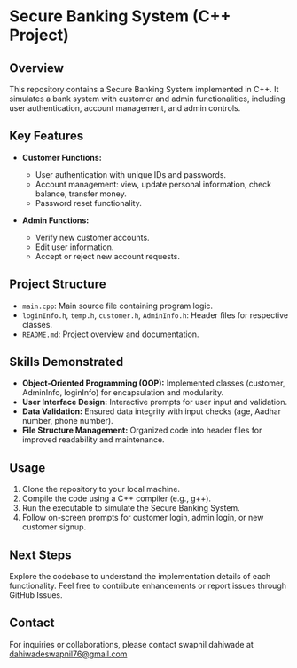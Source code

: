 # Secure Banking System (C++ Project)

## Overview
This repository contains a Secure Banking System implemented in C++. It simulates a bank system with customer and admin functionalities, including user authentication, account management, and admin controls.

## Key Features
- **Customer Functions:**
  - User authentication with unique IDs and passwords.
  - Account management: view, update personal information, check balance, transfer money.
  - Password reset functionality.
  
- **Admin Functions:**
  - Verify new customer accounts.
  - Edit user information.
  - Accept or reject new account requests.

## Project Structure
- `main.cpp`: Main source file containing program logic.
- `loginInfo.h`, `temp.h`, `customer.h`, `AdminInfo.h`: Header files for respective classes.
- `README.md`: Project overview and documentation.

## Skills Demonstrated
- **Object-Oriented Programming (OOP):** Implemented classes (customer, AdminInfo, loginInfo) for encapsulation and modularity.
- **User Interface Design:** Interactive prompts for user input and validation.
- **Data Validation:** Ensured data integrity with input checks (age, Aadhar number, phone number).
- **File Structure Management:** Organized code into header files for improved readability and maintenance.

## Usage
1. Clone the repository to your local machine.
2. Compile the code using a C++ compiler (e.g., g++).
3. Run the executable to simulate the Secure Banking System.
4. Follow on-screen prompts for customer login, admin login, or new customer signup.

## Next Steps
Explore the codebase to understand the implementation details of each functionality. Feel free to contribute enhancements or report issues through GitHub Issues.

## Contact
For inquiries or collaborations, please contact swapnil dahiwade at dahiwadeswapnil76@gmail.com
